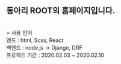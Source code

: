 ## 동아리 ROOT의 홈페이지입니다.
<br>
> 사용 언어
<br>
엔드 : html, Scss, React <br>
백엔드 : node.js -> Django, DRF <br>
프로젝트 기간 : 2020.02.03 ~ 2020.02.10<br>